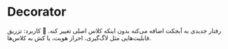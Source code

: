 # Decorator
رفتار جدیدی به آبجکت اضافه می‌کنه بدون اینکه کلاس اصلی تغییر کنه.
📌 کاربرد: تزریق قابلیت‌هایی مثل لاگ‌گیری، احراز هویت، یا کش به کلاس‌ها.

